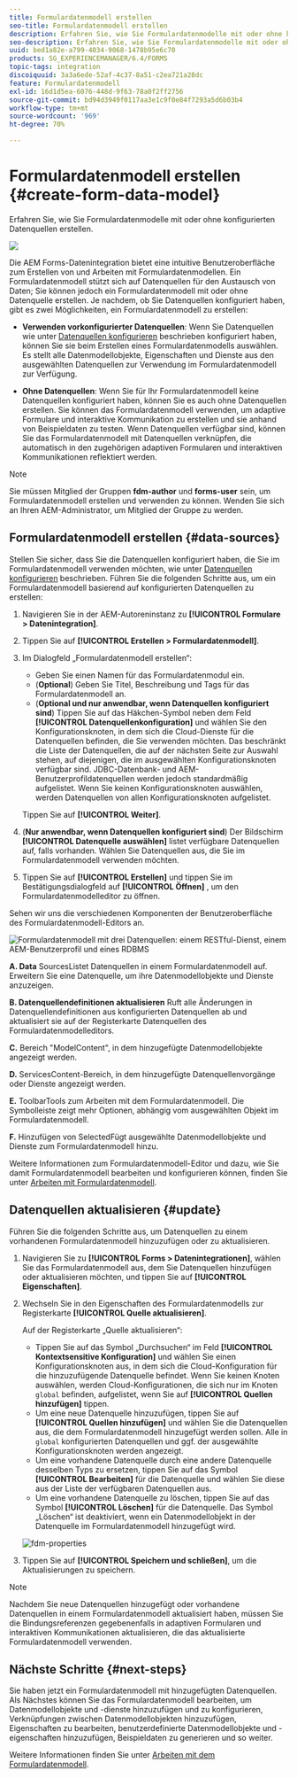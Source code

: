 ```yaml
---
title: Formulardatenmodell erstellen
seo-title: Formulardatenmodell erstellen
description: Erfahren Sie, wie Sie Formulardatenmodelle mit oder ohne konfigurierten Datenquellen erstellen.
seo-description: Erfahren Sie, wie Sie Formulardatenmodelle mit oder ohne konfigurierten Datenquellen erstellen.
uuid: bed1a82e-a799-4034-9068-1478b95e6c70
products: SG_EXPERIENCEMANAGER/6.4/FORMS
topic-tags: integration
discoiquuid: 3a3a6ede-52af-4c37-8a51-c2ea721a28dc
feature: Formulardatenmodell
exl-id: 16d1d5ea-6076-448d-9f63-78a0f2ff2756
source-git-commit: bd94d3949f0117aa3e1c9f0e84f7293a5d6b03b4
workflow-type: tm+mt
source-wordcount: '969'
ht-degree: 70%

---
```


# Formulardatenmodell erstellen {#create-form-data-model}

Erfahren Sie, wie Sie Formulardatenmodelle mit oder ohne konfigurierten Datenquellen erstellen.

![](do-not-localize/data-integeration.png)

Die AEM Forms-Datenintegration bietet eine intuitive Benutzeroberfläche zum Erstellen von und Arbeiten mit Formulardatenmodellen. Ein Formulardatenmodell stützt sich auf Datenquellen für den Austausch von Daten; Sie können jedoch ein Formulardatenmodell mit oder ohne Datenquelle erstellen. Je nachdem, ob Sie Datenquellen konfiguriert haben, gibt es zwei Möglichkeiten, ein Formulardatenmodell zu erstellen:

* **Verwenden vorkonfigurierter Datenquellen**: Wenn Sie Datenquellen wie unter  [Datenquellen konfigurieren](/help/forms/using/configure-data-sources.md) beschrieben konfiguriert haben, können Sie sie beim Erstellen eines Formulardatenmodells auswählen. Es stellt alle Datenmodellobjekte, Eigenschaften und Dienste aus den ausgewählten Datenquellen zur Verwendung im Formulardatenmodell zur Verfügung.

* **Ohne Datenquellen**: Wenn Sie für Ihr Formulardatenmodell keine Datenquellen konfiguriert haben, können Sie es auch ohne Datenquellen erstellen. Sie können das Formulardatenmodell verwenden, um adaptive Formulare und interaktive Kommunikation zu erstellen und sie anhand von Beispieldaten zu testen. Wenn Datenquellen verfügbar sind, können Sie das Formulardatenmodell mit Datenquellen verknüpfen, die automatisch in den zugehörigen adaptiven Formularen und interaktiven Kommunikationen reflektiert werden.

>[!NOTE]
>
>Sie müssen Mitglied der Gruppen **fdm-author** und **forms-user** sein, um Formulardatenmodell erstellen und verwenden zu können. Wenden Sie sich an Ihren AEM-Administrator, um Mitglied der Gruppe zu werden.

## Formulardatenmodell erstellen {#data-sources}

Stellen Sie sicher, dass Sie die Datenquellen konfiguriert haben, die Sie im Formulardatenmodell verwenden möchten, wie unter [Datenquellen konfigurieren](/help/forms/using/configure-data-sources.md) beschrieben. Führen Sie die folgenden Schritte aus, um ein Formulardatenmodell basierend auf konfigurierten Datenquellen zu erstellen:

1. Navigieren Sie in der AEM-Autoreninstanz zu **[!UICONTROL Formulare > Datenintegration]**.
1. Tippen Sie auf **[!UICONTROL Erstellen > Formulardatenmodell]**.
1. Im Dialogfeld „Formulardatenmodell erstellen“:

   * Geben Sie einen Namen für das Formulardatenmodul ein.
   * (**Optional**) Geben Sie Titel, Beschreibung und Tags für das Formulardatenmodell an.
   * (**Optional und nur anwendbar, wenn Datenquellen konfiguriert sind**) Tippen Sie auf das Häkchen-Symbol neben dem Feld **[!UICONTROL Datenquellenkonfiguration]** und wählen Sie den Konfigurationsknoten, in dem sich die Cloud-Dienste für die Datenquellen befinden, die Sie verwenden möchten. Das beschränkt die Liste der Datenquellen, die auf der nächsten Seite zur Auswahl stehen, auf diejenigen, die im ausgewählten Konfigurationsknoten verfügbar sind. JDBC-Datenbank- und AEM-Benutzerprofildatenquellen werden jedoch standardmäßig aufgelistet. Wenn Sie keinen Konfigurationsknoten auswählen, werden Datenquellen von allen Konfigurationsknoten aufgelistet.

   Tippen Sie auf **[!UICONTROL Weiter]**.

1. (**Nur anwendbar, wenn Datenquellen konfiguriert sind**) Der Bildschirm **[!UICONTROL Datenquelle auswählen]** listet verfügbare Datenquellen auf, falls vorhanden. Wählen Sie Datenquellen aus, die Sie im Formulardatenmodell verwenden möchten.
1. Tippen Sie auf **[!UICONTROL Erstellen]** und tippen Sie im Bestätigungsdialogfeld auf **[!UICONTROL Öffnen]** , um den Formulardatenmodelleditor zu öffnen.

Sehen wir uns die verschiedenen Komponenten der Benutzeroberfläche des Formulardatenmodell-Editors an.

![Formulardatenmodell mit drei Datenquellen: einem RESTful-Dienst, einem AEM-Benutzerprofil und eines RDBMS](assets/fdm-ui.png)

**A. Data** SourcesListet Datenquellen in einem Formulardatenmodell auf. Erweitern Sie eine Datenquelle, um ihre Datenmodellobjekte und Dienste anzuzeigen.

**B. Datenquellendefinitionen aktualisieren** Ruft alle Änderungen in Datenquellendefinitionen aus konfigurierten Datenquellen ab und aktualisiert sie auf der Registerkarte Datenquellen des Formulardatenmodelleditors.

**C.** Bereich &quot;ModelContent&quot;, in dem hinzugefügte Datenmodellobjekte angezeigt werden.

**D.** ServicesContent-Bereich, in dem hinzugefügte Datenquellenvorgänge oder Dienste angezeigt werden.

**E.** ToolbarTools zum Arbeiten mit dem Formulardatenmodell. Die Symbolleiste zeigt mehr Optionen, abhängig vom ausgewählten Objekt im Formulardatenmodell.

**F.** Hinzufügen von SelectedFügt ausgewählte Datenmodellobjekte und Dienste zum Formulardatenmodell hinzu.

Weitere Informationen zum Formulardatenmodell-Editor und dazu, wie Sie damit Formulardatenmodell bearbeiten und konfigurieren können, finden Sie unter [Arbeiten mit Formulardatenmodell](/help/forms/using/work-with-form-data-model.md).

## Datenquellen aktualisieren {#update}

Führen Sie die folgenden Schritte aus, um Datenquellen zu einem vorhandenen Formulardatenmodell hinzuzufügen oder zu aktualisieren.

1. Navigieren Sie zu **[!UICONTROL Forms > Datenintegrationen]**, wählen Sie das Formulardatenmodell aus, dem Sie Datenquellen hinzufügen oder aktualisieren möchten, und tippen Sie auf **[!UICONTROL Eigenschaften]**.
1. Wechseln Sie in den Eigenschaften des Formulardatenmodells zur Registerkarte **[!UICONTROL Quelle aktualisieren]**.

   Auf der Registerkarte „Quelle aktualisieren“:

   * Tippen Sie auf das Symbol „Durchsuchen“ im Feld **[!UICONTROL Kontextsensitive Konfiguration]** und wählen Sie einen Konfigurationsknoten aus, in dem sich die Cloud-Konfiguration für die hinzuzufügende Datenquelle befindet. Wenn Sie keinen Knoten auswählen, werden Cloud-Konfigurationen, die sich nur im Knoten `global` befinden, aufgelistet, wenn Sie auf **[!UICONTROL Quellen hinzufügen]** tippen.
   * Um eine neue Datenquelle hinzuzufügen, tippen Sie auf **[!UICONTROL Quellen hinzufügen]** und wählen Sie die Datenquellen aus, die dem Formulardatenmodell hinzugefügt werden sollen. Alle in `global` konfigurierten Datenquellen und ggf. der ausgewählte Konfigurationsknoten werden angezeigt.
   * Um eine vorhandene Datenquelle durch eine andere Datenquelle desselben Typs zu ersetzen, tippen Sie auf das Symbol **[!UICONTROL Bearbeiten]** für die Datenquelle und wählen Sie diese aus der Liste der verfügbaren Datenquellen aus.
   * Um eine vorhandene Datenquelle zu löschen, tippen Sie auf das Symbol **[!UICONTROL Löschen]** für die Datenquelle. Das Symbol „Löschen“ ist deaktiviert, wenn ein Datenmodellobjekt in der Datenquelle im Formulardatenmodell hinzugefügt wird.

   ![fdm-properties](assets/fdm-properties.png)

1. Tippen Sie auf **[!UICONTROL Speichern und schließen]**, um die Aktualisierungen zu speichern.

>[!NOTE]
>
>Nachdem Sie neue Datenquellen hinzugefügt oder vorhandene Datenquellen in einem Formulardatenmodell aktualisiert haben, müssen Sie die Bindungsreferenzen gegebenenfalls in adaptiven Formularen und interaktiven Kommunikationen aktualisieren, die das aktualisierte Formulardatenmodell verwenden.

## Nächste Schritte  {#next-steps}

Sie haben jetzt ein Formulardatenmodell mit hinzugefügten Datenquellen. Als Nächstes können Sie das Formulardatenmodell bearbeiten, um Datenmodellobjekte und -dienste hinzuzufügen und zu konfigurieren, Verknüpfungen zwischen Datenmodellobjekten hinzuzufügen, Eigenschaften zu bearbeiten, benutzerdefinierte Datenmodellobjekte und -eigenschaften hinzuzufügen, Beispieldaten zu generieren und so weiter.

Weitere Informationen finden Sie unter [Arbeiten mit dem Formulardatenmodell](/help/forms/using/work-with-form-data-model.md).
